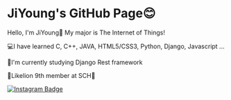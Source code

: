 # JiYoung's GitHub Page😊

Hello, I'm JiYoung🥰
My major is The Internet of Things!

💻I have learned C, C++, JAVA, HTML5/CSS3, Python, Django, Javascript ...

🌱I'm currently studying Django Rest framework

🦁Likelion 9th member at SCH🦁

[![Instagram Badge](https://img.shields.io/badge/Instagram-ff69b4?style=flat-square&logo=instagram&logoColor=white&link=https://www.instagram.com/jiy0ung_e/)](https://www.instagram.com/jiy0ung_e/)
